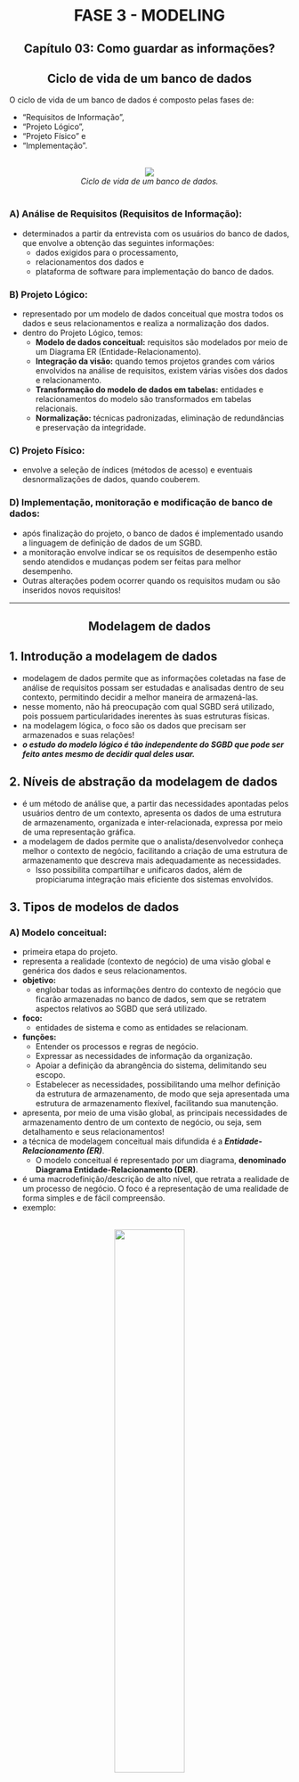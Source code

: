 <div id="fase03" align="center">
<h1>FASE 3 - MODELING</h1>
<h2>Capítulo 03: Como guardar as informações?</h2>
</div>

<div align="center">
<h2>Ciclo de vida de um banco de dados</h2>
</div>

O ciclo de vida de um banco de dados é composto pelas fases de:
- “Requisitos de Informação”, 
- “Projeto Lógico”, 
- “Projeto Físico” e 
- “Implementação”.

<br>
<div align="center">
<img src="../assets/imagens-fase03/ciclo-vida-bd.png"><br>
<em>Ciclo de vida de um banco de dados.</em>
</div>
<br>

### A) Análise de Requisitos (Requisitos de Informação): 
- determinados a partir da entrevista com os usuários do banco de dados, que envolve a obtenção das seguintes informações: 
  - dados exigidos para o processamento,
  - relacionamentos dos dados e 
  - plataforma de software para implementação do banco de dados.

### B) Projeto Lógico:
- representado por um modelo de dados conceitual que mostra todos os dados e seus relacionamentos e realiza a normalização dos dados.
- dentro do Projeto Lógico, temos:
  - **Modelo de dados conceitual:** requisitos são modelados por meio de um Diagrama ER (Entidade-Relacionamento).
  - **Integração da visão:** quando temos projetos grandes com vários envolvidos na análise de requisitos, existem várias visões dos dados e relacionamento.
  - **Transformação do modelo de dados em tabelas:** entidades e relacionamentos do modelo são transformados em tabelas relacionais.
  - **Normalização:** técnicas padronizadas, eliminação de redundâncias e preservação da integridade.

### C) Projeto Físico: 
- envolve a seleção de índices (métodos de acesso) e eventuais desnormalizações de dados, quando couberem.

### D) Implementação, monitoração e modificação de banco de dados: 
- após finalização do projeto, o banco de dados é implementado usando a linguagem de definição de dados de um SGBD.
- a monitoração envolve indicar se os requisitos de desempenho estão sendo atendidos e mudanças podem ser feitas para melhor desempenho. 
- Outras alterações podem ocorrer quando os requisitos mudam ou são inseridos novos requisitos!

---

<div align="center">
<h2>Modelagem de dados</h2>
</div>

## 1. Introdução a modelagem de dados

- modelagem de dados permite que as informações coletadas na fase de análise de requisitos possam ser estudadas e analisadas dentro de seu contexto, permitindo decidir a melhor maneira de armazená-las.
- nesse momento, não há preocupação com qual SGBD será utilizado, pois possuem particularidades inerentes às suas estruturas físicas. 
- na modelagem lógica, o foco são os dados que precisam ser armazenados e suas relações!
- ***o estudo do modelo lógico é tão independente do SGBD que pode ser feito antes mesmo de decidir qual deles usar.***

## 2. Níveis de abstração da modelagem de dados

- é um método de análise que, a partir das necessidades apontadas pelos usuários dentro de um contexto, apresenta os dados de uma estrutura de armazenamento, organizada e inter-relacionada, expressa por meio de uma representação gráfica.
- a modelagem de dados permite que o analista/desenvolvedor conheça melhor o contexto de negócio, facilitando a criação de uma estrutura de armazenamento que descreva mais adequadamente as necessidades.
  - Isso possibilita compartilhar e unificaros dados, além de propiciaruma integração mais eficiente dos sistemas envolvidos.

## 3. Tipos de modelos de dados

### A) Modelo conceitual:

- primeira etapa do projeto.
- representa a realidade (contexto de negócio) de uma visão global e genérica dos dados e seus relacionamentos.
- **objetivo:** 
  - englobar todas as informações dentro do contexto de negócio que ficarão armazenadas no banco de dados, sem que se retratem aspectos relativos ao SGBD que será utilizado.
- **foco:** 
  - entidades de sistema e como as entidades se relacionam.
- **funções:**
  - Entender os processos e regras de negócio.
  - Expressar as necessidades de informação da organização.
  - Apoiar a definição da abrangência do sistema, delimitando seu escopo.
  - Estabelecer as necessidades, possibilitando uma melhor definição da estrutura de armazenamento, de modo que seja apresentada uma estrutura de armazenamento flexível, facilitando sua manutenção.
- apresenta, por meio de uma visão global, as principais necessidades de armazenamento dentro de um contexto de negócio, ou seja, sem detalhamento e seus relacionamentos!
- a técnica de modelagem conceitual mais difundida é a ***Entidade-Relacionamento (ER)***.
  - O modelo conceitual é representado por um diagrama, **denominado Diagrama Entidade-Relacionamento (DER)**.
- é uma macrodefinição/descrição de alto nível, que retrata a realidade de um processo de negócio. O foco é a representação de uma realidade de forma simples e de fácil compreensão.
- exemplo:

<br>
<div align="center">
<img src="../assets/imagens-fase03/exemplo1-er.png" width="50%"><br>
<em>Exemplo de modelo conceitual usando a técnica de Entidade-Relacionamento, que retrata necessidade de armazenar dados dos médicos e consultas realizadas.</em>
</div>
<br>

### B) Modelo lógico de dados:

- logo após o modelo conceitual.
- nível de detalhamento maior.
- descreve as estruturas que serão armazenadas no banco de dados, resultando numa representação gráfica dos dados de maneira lógica.
- nomeia componentes e ações que exercem de um para o outro, mas sem características específicas de um SGBD.
- ***objetivo:***
  - descrição dos elementos (como o detalhamento de atributos, chaves de identificação, integridade referencial e a normalização).
- exemplo:

<br>
<div align="center">
<img src="../assets/imagens-fase03/exemplo1-ml.png" width="50%"><br>
<em>Exemplo de modelo lógico de dados.</em>
</div>
<br>

- sobre o exemplo acima:
  - é possível identificar entidades, atributos, relacionamentos e restrições, como a obrigatoriedade de atributos, representada com os asteriscos vermelhos.
  - há detalhamento das entidades “MÉDICO” e “CONSULTA”, pelo detalhamento dos atributos (matrícula do médico, CRM, nome, código da consulta, data e hora da consulta) e da ação entre as entidades.
  - o padrão de relacionamento, conhecido vulgarmente como “pédegalinha”,indica que um médico poderá realizar várias consultas (quando o relacionamento é “lido” da esquerda para a direita, ou seja, da entidade MÉDICO para a entidade CONSULTA). Ao mesmo tempo, uma consulta deverá ser realizada por um único médico (quando a “leitura” é feita da direita para esquerda, da entidade CONSULTA para a entidade MÉDICO). 
  - para elaboração, foi utilizada a `ferramenta Oracle SQL Developer Data Modeler`, com a notação de Barker.

### C) Modelo físico de dados (ou modelo relacional):

- derivado do modelo lógico.
- última etapa do projeto de banco de dados.
- são detalhados os componentes de estrutura física do banco de dados, como tabelas, campos, tipos de dados, índices, nomenclaturas, exigências (restrições) relativas a conteúdo, domínio dos campos, etc.
- **utiliza-se o SGB** (como Oracle, SQL Server, DB2, MySQL, PostgreSQL, etc).
- após a concepção do modelo físico, um **SCRIPT**, composto por comandos SQL do tipo DDL (Data Definition Language ou Linguagem de Definição de Dados), é gerado.T
  - trata-se de comandos específicos para a criação das estruturas necessárias ao armazenado de dados, como as tabelas!
- exemplo:

<br>
<div align="center">
<img src="../assets/imagens-fase03/exemplo1-mf.png" width="50%"><br>
<em>Exemplo de modelo físico de dados.</em>
</div>
<br>

- no exemplo acima:
  - utilizado o SGCB Oracle Database 11g.
  - o exemplo detalha entidades MÉDICO e CONSULTA, considerando tipos de dados necessários para armazenar o conteúdo de cada atributo descrito no modelo lógico. Entre eles, a identificação, as Chaves Primárias e Estrangeiras, restrições do tipo NOT NULL/NULL, UNIQUE e demais detalhes físicos.

---

<div align="center">
<h2>Abordagem Relacional</h2>
</div>

> Um banco de dados relacional (ou base de dados relacional) é um sistema de armazenamento de dados, baseado nos relacionamentos entre elementos de dados, buscando uma normalização (não redundância) dos dados!

## 1. Modelo Entidade x Relacionamento (MER):

- a abordagem ER é considerada padrão para a modelagem de dados!
- o modelo ER unifica as visões de um modelo relacional.
- seu **objetivo** é desenvolver um modelo que represente as necessidades do negócio!

<br>
<div align="center">
<img src="../assets/imagens-fase03/exemplo1-der.png" width="50%"><br>
<em>Exemplo de Diagrama Entidade-Relacionamento (DER).</em>
</div>
<br>

## 2. Entidade:

- representa uma necessidade de armazenamento.
- é um objeto ou elemento que existe no mundo real, com uma identificação distinta e um significado próprio.
- sua existência pode ser:
  - ***física e tangível***, como pessoas, casa, relógio, computadores, funcionários.O
  - ou ***conceitual e intangível***, como serviços, disciplina escolar, consulta médica.
    - ou seja, a entidade pode ser um evento ou fenômeno!

### ***Como identificar uma entidade?***

- focar no problema em pauta e perguntar-se: "Quais são as ‘coisas’ nesse problema?".
- a maioria delas cairá em uma das seguintes categorias:

  - `Coisas tangíveis`:
    - são os objetos mais fáceis de serem achados.
    - exemplos: livro, avião, veículo...

  - `Funções`:
    - exemplos: médico, paciente, cliente, empregado, supervisor, proprietário, ...
    - funções podem possuir atributos específicos: um médico, por exemplo, possui seu número CRM, que pode ser pertinente no sistema computacional.

  - `Incidentes`:
    - objetos-incidentes são usados para representar uma ocorrência ou um fato, algo que acontece em um determinado período.
    - exemplos: voo, acidente, chamada.

  - `Interações`:
    - objetos-interações geralmente possuem uma qualidade de "transação" ou de "contrato".
    - referem-se a dois ou mais objetos do modelo.
    - exemplos: compra, casamento.

### ***Como representar uma entidade?***

- em um Diagrama de Modelagem de Dados, podemos representar uma ENTIDADE por meiode um retângulo com o nome dela.
- recomendado que o nome da entidade seja representado por uma palavra no singular, com letras maiúsculas.
- não são utilizados acentos ou caracteres especiais, exceto o underline“_”, para separar as palavras, ou seja, **o nome da entidade precisa ser um termo único**.

## 3. Atributos:

- são informações que qualificam e caracterizam uma entidade.
- são tão inerentes a uma entidade que, para serem consideradas únicas,precisam possuir no mínimo dois atributos.
- uma entidade com um único atributo normalmente é agregada a outra entidade!
- é recomendado que o nome do atributo seja representado por uma palavra no singular, com letras minúsculas.
- não são utilizados acentos ou caracteres especiais, exceto o underline“_”, para separar as palavras, ou seja, usar um termo único.

### ***Análise de um atributo:***

- durante o refinamento do modelo de dados, analisar o atributo em relação ao conteúdo que será armazenado. 
- **quanto ao conteúdo armazenado**, podem-se classificar os atributos de acordo com seus **tipos**:

  - `atributo simples`:
    - guarda em si um único valor indivisível.
    - exemplos: nome, código, descrição do produto, data de emissão, data e hora da consulta.

  - `atributo composto`:
    - resultado da soma de vários atributos.
    - exemplos: telefone (DDI + DDD + prefixo + sufixo), endereço (tipo logradouro + logradouro + numero + complemento + CEP + bairro + cidade + estado).

  - `atributo multivalorado`:
    - pode ter várias ocorrências, ou seja, valores associados a ele.
    - exemplo: telefone (uma única pessoa pode ter telefones: residencial, comercial, celular e de recados).
    - no modelo relacional será preciso decompor esse atributo em tabelas (entidades) e campos (atributos).
    - para cada Atributo Multivalorado, criar uma tabela contendo:
      - como Chave Estrangeira, a Chave Primária da tabela que representa o conjunto de entidades que têm o Atributo Multivalorado.
      - o valor do atributo.
    - a Chave Primária da nova tabela é a combinação da Chave Estrangeira e do valor do atributo.

  - `atributo determinante`: 
    - sua característica é garantir a unicidade de cada ocorrência da entidade.
    - o conteúdo normalmente identifica um objeto, uma pessoa, um produto, individualmente.
    - exemplos: matrícula de um aluno, número de uma nota fiscal, código de um produto, número de uma conta corrente, código do RENAVAM.

## 4. Instâncias ou ocorrências de uma entidade

- é cada existência ou ocorrência de um objeto na entidade.
- representa um conjunto de valores que serão armazenados após a implementação da estrutura de armazenamento a partir de um SGBD.

> é importante não confundir a entidade ou seus atributos com o **conteúdo** que será armazenado após a implementação do banco de dados por meio de um SGBD!

### ***a) Tupla:***

- é uma estrutura de atributos relacionados e interdependentes que residem em uma entidade.
- é a linha de registro!
- uma ocorrência também é conhecida como instância, tupla ou registro. No Projeto Lógico, equivale a uma instância ou ocorrência da entidade. No Projeto Físico, equivale a um registro ou linha da tabela.

### ***b) Identificação-Chave:***

- identificam a entidade de maneira única, garantindo que as informações não se repitam.
- exemplos: RG, CPF, CNH, carteira profissional, conta bancária.
- quando um atributo tem característica de determinante em uma estrutura de armazenamento, podemos dizer que é “candidato” a ser escolhido. Esse atributo identificará cada ocorrência da entidade de forma única,conhecida como **Chave Primária**!

### ***c) Chave Primária:***

- atributo que identifica uma única ocorrência dentro de uma entidade, ou seja, o atributo “identificador ou determinante” que foi classificado anteriormente!
- geralmente,são utilizados campos numéricos como Chave Primária de uma entidade.
- toda entidade deve conter uma Chave Primária.
- pode ser formada por um ou mais atributos, a fim de garantir a unicidade das ocorrências de uma entidade!

### ***d) Chave Estrangeira:***

- é o atributo que estabelece a relação entre duas entidades.
- faz referência a um atributo Chave Primária, que normalmente pertence a outra entidade.
- seu **objetivo** é assegurar a integridade referencial entre os elementos associados. 
- a integridade referencial garante que as ocorrências de uma entidade que se relaciona com outra entidade farão citação a uma Chave Primária existente, ou seja, cadastrada!

## 4. Tipos de Entidade

### A) ***Entidade FORTE*** (Primária ou Principal): 

- entidades de dados que possuem alto grau de independência com relação à existência e identificação.
- não têm dependência com nenhuma outra entidade para formar seu conceito.
- normalmente são entidades fundamentais, cujo objetivo é manter as transações de negócio da empresa!
- exemplos: banco, pedido, nota fiscal, aluno, funcionário.

### B) ***Entidade FRACA*** (ou Dependente):

- são entidades vinculadas à existência de uma entidade principal, não existem por si sós, estãoc ondicionadasa outra única entidade, da qual elas dependem!
- por defifição, é uma entidade subordinada em que a Chave Primária é formada pela Chave Estrangeira – proveniente da relação com a Entidade Forte – associada a um atributo da própria Entidade Fraca!
- exemplos: dependente, item de pedido, agência, nota aluno.

> a Entidade Fraca no modelo lógico ***não possui Chave Primária***. 

### C) ***Entidade Associativa***:

- não existem em um “Modelo Entidade-Relacionamento” por si sós, estão subordinadas à existência de duas ou mais entidades.
- exemplos: Voo, Acidente, Casamento, Registro de Chamado.

---

## Dicas para identificar entidades:

1. Examine os substantivos. Eles são objetos de significado próprio.
2. Dê um nome a cada entidade.
3. Há informação relevante a respeito da entidade,necessária às operações da empresa?
4. Cada ocorrência da entidade tem um identificador único (chave)?
5. Escreva uma descrição da suposta entidade (CD é o produto básico de venda da empresa. Exemplos de CDs).
6. Faça um diagrama com, pelo menos, alguns de seus atributos!

--- 

## FAST TEST

### 1. Podemos afirmar que um atributo determinante garante a unicidade da informação?
> Sim, pois ele garante que o dado seja único e não exista duplicidade.

### 2. Assinale a alternativa que descreva quais são os ciclos de vida de um banco de dados.
> Requisitos de Informação,  Projeto Lógico, Projeto Físico e Implementação.

### 3. Qual das alternativas a seguir nomeia um atributo identificador ou determinante?
> Chave primária.

### 4. Escolha a alternativa que descreva qual é a sigla que representa um conjunto de técnicas e passos para projetar um banco de dados baseado nos relacionamentos entre elementos de dados.
> MER.

### 5. Quais são as informações que qualificam uma entidade?
> Atributos.

---

[Voltar ao início!](https://github.com/DigouO/Fintech_FIAP_2023)